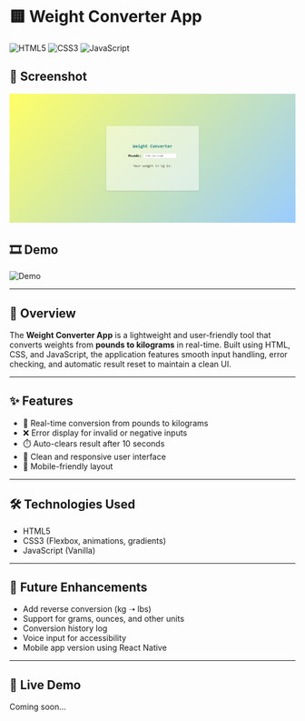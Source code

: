 # 🟨 Weight Converter App

![HTML5](https://img.shields.io/badge/HTML5-E34F26?style=for-the-badge&logo=html5&logoColor=white)
![CSS3](https://img.shields.io/badge/CSS3-1572B6?style=for-the-badge&logo=css3)
![JavaScript](https://img.shields.io/badge/JavaScript-yellow?style=for-the-badge&logo=javascript&logoColor=black)

## 📸 Screenshot
![Screenshot](weightConverter_app.jpeg)

## 🎞️ Demo
![Demo](gifs/weight-converter-demo.gif)

---

## 📖 Overview
The **Weight Converter App** is a lightweight and user-friendly tool that converts weights from **pounds to kilograms** in real-time. Built using HTML, CSS, and JavaScript, the application features smooth input handling, error checking, and automatic result reset to maintain a clean UI.

---

## ✨ Features
- 🔁 Real-time conversion from pounds to kilograms  
- ❌ Error display for invalid or negative inputs  
- ⏱️ Auto-clears result after 10 seconds  
- 🎨 Clean and responsive user interface  
- 📱 Mobile-friendly layout

---

## 🛠️ Technologies Used
- HTML5  
- CSS3 (Flexbox, animations, gradients)  
- JavaScript (Vanilla)

---

## 🌱 Future Enhancements
- Add reverse conversion (kg ➝ lbs)  
- Support for grams, ounces, and other units  
- Conversion history log  
- Voice input for accessibility  
- Mobile app version using React Native

---

## 🔗 Live Demo  
Coming soon...
